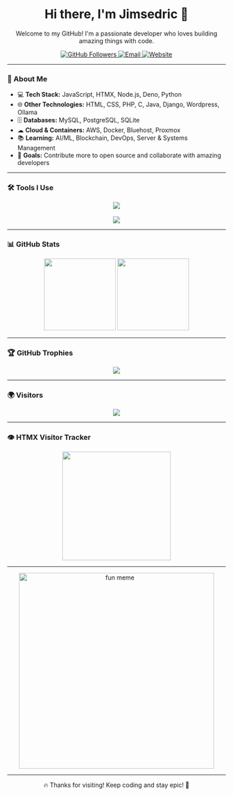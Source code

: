 <h1 align="center">Hi there, I'm Jimsedric 👋</h1>

<p align="center">
  Welcome to my GitHub! I'm a passionate developer who loves building amazing things with code.  
</p>

<p align="center">
  <a href="https://github.com/espinojim2">
    <img src="https://img.shields.io/github/followers/espinojim2?label=Follow&style=social" alt="GitHub Followers" />
  </a>
  <a href="mailto:jimsedric@gmail.com">
    <img src="https://img.shields.io/badge/Email-jimsedric@gmail.com-red?style=flat-square&logo=gmail" alt="Email" />
  </a>
 <a href="https://jimsedric-coder.pages.dev">
    <img src="https://img.shields.io/badge/Website-jimsedric~coder.pages.dev-blue?style=flat-square&logo=google-chrome" alt="Website" />
  </a>
</p>

---

### 🚀 About Me

- 💻 **Tech Stack:** JavaScript, HTMX, Node.js, Deno, Python  
- 🌐 **Other Technologies:** HTML, CSS, PHP, C, Java, Django, Wordpress, Ollama  
- 🗄 **Databases:** MySQL, PostgreSQL, SQLite  
- ☁ **Cloud & Containers:** AWS, Docker, Bluehost, Proxmox 
- 📚 **Learning:** AI/ML, Blockchain, DevOps, Server & Systems Management  
- 🎯 **Goals:** Contribute more to open source and collaborate with amazing developers  

---

### 🛠️ Tools I Use

<div align="center">
  <img src="https://skillicons.dev/icons?i=deno,nodejs,github,php,javascript,jquery,typescript,express,bash,vite,laravel,java,c,docker,htmx,flask,blender,sketchup,django,sublime,wordpress,raspberrypi,arduino,cloudflare,aws,debian,ubuntu,windows,stackoverflow,symfony" /><br><br>
  <img src="https://skillicons.dev/icons?i=python,react,tailwind,bootstrap,mui,mysql,postgres,sqlite,vue,html,css,vscode,postman,git" />
</div>

---

### 📊 GitHub Stats

<div align="center">
  <img src="https://github-readme-stats.vercel.app/api?username=espinojim2&show_icons=true&theme=radical" height="165">
  <img src="https://github-readme-stats.vercel.app/api/top-langs/?username=espinojim2&layout=compact&theme=radical" height="165">
</div>

---

### 🏆 GitHub Trophies

<div align="center">
  <img src="https://github-profile-trophy.vercel.app/?username=espinojim2&theme=darkhub" />
</div>

---

### 🌍 Visitors

<p align="center">
  <img src="https://komarev.com/ghpvc/?username=espinojim2&label=Profile%20Views&color=blue&style=plastic" />
</p>

---

### 👁 HTMX Visitor Tracker

<p align="center">
  <img src="https://htmx.ceo/assets/visitor.gif" width="250px" />
</p>

---

<p align="center">
  <img src="https://images-cdn.9gag.com/photo/avgrDDb_700b.jpg" width="450px" alt="fun meme" />
</p>

---

<p align="center">
  🔥 Thanks for visiting! Keep coding and stay epic! 🚀
</p>
